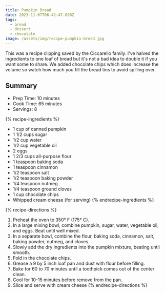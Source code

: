 ```yaml
---
title: Pumpkin Bread
date: 2023-11-07T06:42:47.898Z
tags:
  - bread
  - dessert
  - chocolate
image: /assets/img/recipe-pumpkin-bread.jpg
---
```


This was a recipe clipping saved by the Ciccarello family.
I've halved the ingredients to one loaf of bread but it's not a bad idea to double it if you want some to share.
We added chocolate chips which does increase the volume so watch how much you fill the bread tins to avoid spilling over.

## Summary

- Prep Time: 10 minutes
- Cook Time: 65 minutes
- Servings: 8

{% recipe-ingredients %}

- 1 cup of canned pumpkin
- 1 1/2 cups sugar
- 1/2 cup water
- 1/2 cup vegetable oil
- 2 eggs
- 1 2/3 cups all-purpose flour
- 1 teaspoon baking soda
- 1 teaspoon cinnamon
- 1/2 teaspoon salt
- 1/2 teaspoon baking powder
- 1/4 teaspoon nutmeg
- 1/4 teaspoon ground cloves
- 1 cup chocolate chips
- Whipped cream cheese (for serving)
{% endrecipe-ingredients %}

{% recipe-directions %}

1. Preheat the oven to 350° F (175° C).
1. In a large mixing bowl, combine pumpkin, sugar, water, vegetable oil, and eggs. Beat until well mixed.
1. In a separate bowl, combine the flour, baking soda, cinnamon, salt, baking powder, nutmeg, and cloves.
1. Slowly add the dry ingredients into the pumpkin mixture, beating until smooth.
1. Fold in the chocolate chips.
1. Grease a 9 by 5 inch loaf pan and dust with flour before filling.
1. Bake for 60 to 70 minutes until a toothpick comes out of the center clean.
1. Cool for 10-15 minutes before remove from the pan.
1. Slice and serve with cream cheese
{% endrecipe-directions %}
